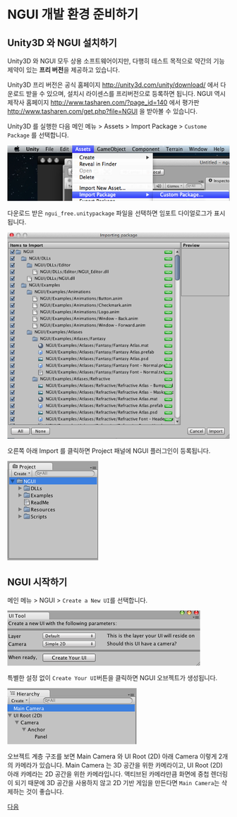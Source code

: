 # NGUI 개발 환경 준비하기

## Unity3D 와 NGUI 설치하기

Unity3D 와 NGUI 모두 상용 소프트웨어이지만, 다행히 테스트 목적으로 약간의 기능 제약이 있는 **프리 버전**을 제공하고 있습니다. 

Unity3D 프리 버전은 공식 홈페이지 <http://unity3d.com/unity/download/> 에서 다운로드 받을 수 있으며, 설치시 라이센스를 프리버전으로 등록하면 됩니다. NGUI 역시 제작사 홈페이지 <http://www.tasharen.com/?page_id=140> 에서 평가판 <http://www.tasharen.com/get.php?file=NGUI> 을 받아볼 수 있습니다.

Unity3D 를 실행한 다음 메인 메뉴 > Assets > Import Package > `Custome Package` 를 선택합니다.

![custom_package](Images/editor.menu.assets.import_package.custom_package.png?raw=true)

다운로드 받은 `ngui_free.unitypackage` 파일을 선택하면 임포트 다이얼로그가 표시됩니다.

![custom_package](Images/editor.import_package.ngui.png?raw=true)

오른쪽 아래 Import 를 클릭하면 Project 패널에 NGUI 플러그인이 등록됩니다.

![custom_package](Images/editor.project.ngui.png?raw=true)


## NGUI 시작하기

메인 메뉴 > NGUI > `Create a New UI`를 선택합니다.

![custom_package](Images/editor.menu.ngui.create_a_new_ui.png?raw=true)

특별한 설정 없이 `Create Your UI`버튼을 클릭하면 NGUI 오브젝트가 생성됩니다. 

![custom_package](Images/editor.hierachy.ngui.png?raw=true)

오브젝트 계층 구조를 보면 Main Camera 와 UI Root (2D) 아래 Camera 이렇게 2개의 카메라가 있습니다.
Main Camera 는 3D 공간을 위한 카메라이고, UI Root (2D) 아래 카메라는 2D 공간을 위한 카메라입니다.
액티브된 카메라만큼 화면에 중첩 렌더링이 되기 때문에 3D 공간을 사용하지 않고 2D 기반 게임을 만든다면 `Main Camera`는 삭제하는 것이 좋습니다.

[다음](./ngui-tutorial-0.1.0-hud.md)

